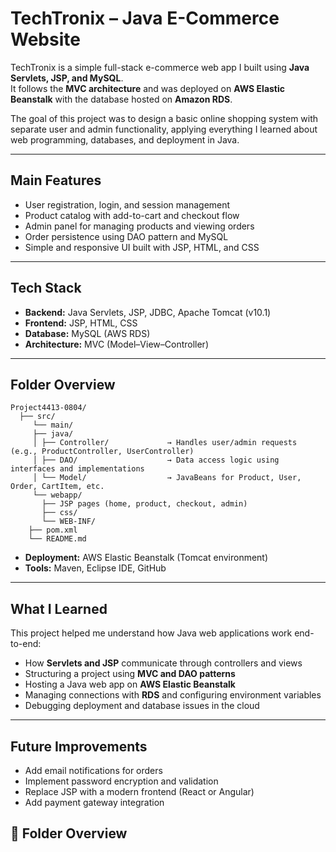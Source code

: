 # TechTronix – Java E-Commerce Website

TechTronix is a simple full-stack e-commerce web app I built using **Java Servlets, JSP, and MySQL**.  
It follows the **MVC architecture** and was deployed on **AWS Elastic Beanstalk** with the database hosted on **Amazon RDS**.

The goal of this project was to design a basic online shopping system with separate user and admin functionality, applying everything I learned about web programming, databases, and deployment in Java.

---

##  Main Features
- User registration, login, and session management  
- Product catalog with add-to-cart and checkout flow  
- Admin panel for managing products and viewing orders  
- Order persistence using DAO pattern and MySQL  
- Simple and responsive UI built with JSP, HTML, and CSS  

---

##  Tech Stack
- **Backend:** Java Servlets, JSP, JDBC, Apache Tomcat (v10.1)  
- **Frontend:** JSP, HTML, CSS  
- **Database:** MySQL (AWS RDS)  
- **Architecture:** MVC (Model–View–Controller)

---

##  Folder Overview

    Project4413-0804/
      ├── src/
         └── main/
         ├── java/
         │ ├── Controller/             → Handles user/admin requests (e.g., ProductController, UserController)
         │ ├── DAO/                    → Data access logic using interfaces and implementations
         │ └── Model/                  → JavaBeans for Product, User, Order, CartItem, etc.
         └── webapp/
           ├── JSP pages (home, product, checkout, admin)
           ├── css/
           └── WEB-INF/
        ├── pom.xml
        └── README.md
        
- **Deployment:** AWS Elastic Beanstalk (Tomcat environment)  
- **Tools:** Maven, Eclipse IDE, GitHub  

---

## What I Learned
This project helped me understand how Java web applications work end-to-end:
- How **Servlets and JSP** communicate through controllers and views  
- Structuring a project using **MVC and DAO patterns**  
- Hosting a Java web app on **AWS Elastic Beanstalk**  
- Managing connections with **RDS** and configuring environment variables  
- Debugging deployment and database issues in the cloud  

---

## Future Improvements
- Add email notifications for orders  
- Implement password encryption and validation  
- Replace JSP with a modern frontend (React or Angular)  
- Add payment gateway integration

## 📂 Folder Overview
